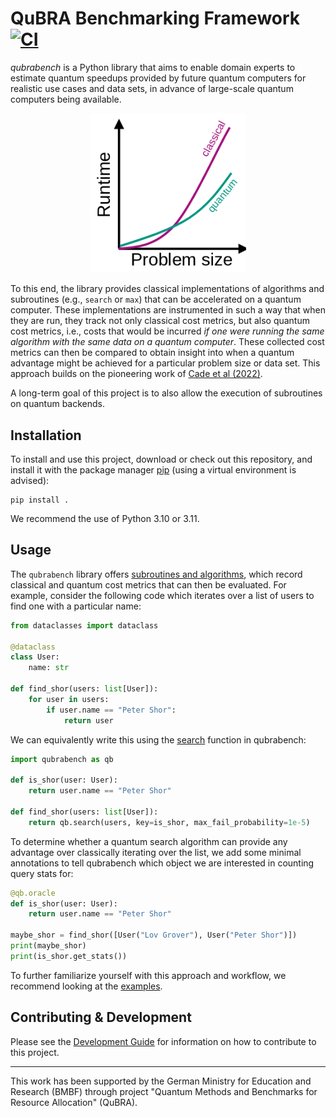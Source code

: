 # QuBRA Benchmarking Framework [![CI](https://github.com/qubrabench/qubrabench/actions/workflows/ci.yaml/badge.svg?branch=main)](https://github.com/qubrabench/qubrabench/actions/workflows/ci.yaml)

_qubrabench_ is a Python library that aims to enable domain experts to estimate quantum speedups provided by future quantum computers for realistic use cases and data sets, in advance of large-scale quantum computers being available.

<p align="center">
    <img src="https://github.com/qubrabench/qubrabench/blob/main/docs/img/motivation.png?raw=true" width="250px">
</p>

To this end, the library provides classical implementations of algorithms and subroutines (e.g., `search` or `max`) that can be accelerated on a quantum computer.
These implementations are instrumented in such a way that when they are run, they track not only classical cost metrics, but also quantum cost metrics, i.e., costs that would be incurred *if one were running the same algorithm with the same data on a quantum computer*.
These collected cost metrics can then be compared to obtain insight into when a quantum advantage might be achieved for a particular problem size or data set.
This approach builds on the pioneering work of [Cade et al (2022)](https://arxiv.org/abs/2203.04975).

A long-term goal of this project is to also allow the execution of subroutines on quantum backends.

## Installation

To install and use this project, download or check out this repository, and install it with the package manager [pip](https://pip.pypa.io/en/stable/) (using a virtual environment is advised):

```shell
pip install .
```

We recommend the use of Python 3.10 or 3.11.

## Usage

The `qubrabench` library offers [subroutines and algorithms](https://github.com/qubrabench/qubrabench/tree/main/qubrabench/algorithms), which record classical and quantum cost metrics that can then be evaluated.
For example, consider the following code which iterates over a list of users to find one with a particular name:

```python
from dataclasses import dataclass

@dataclass
class User:
    name: str
    
def find_shor(users: list[User]):
    for user in users:
        if user.name == "Peter Shor":
            return user
```

We can equivalently write this using the [search](https://github.com/qubrabench/qubrabench/blob/main/qubrabench/algorithms/search.py) function in qubrabench:

```python
import qubrabench as qb

def is_shor(user: User):
    return user.name == "Peter Shor"

def find_shor(users: list[User]):
    return qb.search(users, key=is_shor, max_fail_probability=1e-5)
```

To determine whether a quantum search algorithm can provide any advantage over classically iterating over the list, we add some minimal annotations to tell qubrabench which object we are interested in counting query stats for:

```python
@qb.oracle
def is_shor(user: User):
    return user.name == "Peter Shor"

maybe_shor = find_shor([User("Lov Grover"), User("Peter Shor")])
print(maybe_shor)
print(is_shor.get_stats())
```


To further familiarize yourself with this approach and workflow, we recommend looking at the [examples](https://github.com/qubrabench/qubrabench/tree/main/examples).

## Contributing & Development

Please see the [Development Guide](https://qubrabench.github.io/qubrabench/develop.html) for information on how to contribute to this project.

---

This work has been supported by the German Ministry for Education and Research (BMBF) through project "Quantum Methods and Benchmarks for Resource Allocation" (QuBRA).
